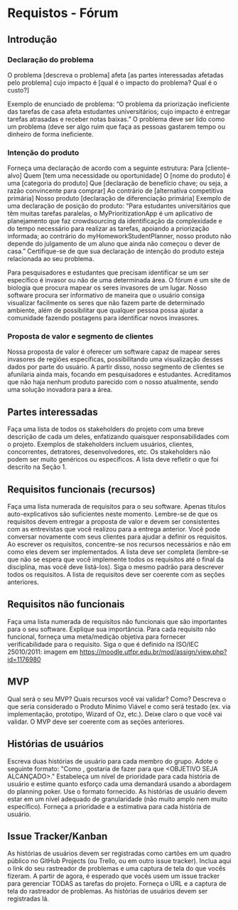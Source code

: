 # Requistos - Fórum
## Introdução

### Declaração do problema
O problema [descreva o problema]
afeta [as partes interessadas afetadas pelo problema]
cujo impacto é [qual é o impacto do problema? Qual é o custo?]

Exemplo de enunciado de problema: “O problema da priorização ineficiente das tarefas de casa
afeta estudantes universitários; cujo impacto é entregar tarefas atrasadas e receber notas
baixas.” O problema deve ser lido como um problema (deve ser algo ruim que faça as pessoas
gastarem tempo ou dinheiro de forma ineficiente.


### Intenção do produto
Forneça uma declaração de acordo com a seguinte estrutura:
Para [cliente-alvo]
Quem [tem uma necessidade ou oportunidade]
O [nome do produto] é uma [categoria do produto]
Que [declaração de benefício chave; ou seja, a razão convincente para comprar]
Ao contrário de [alternativa competitiva primária]
Nosso produto [declaração de diferenciação primária]
Exemplo de uma declaração de posição do produto: “Para estudantes universitários que têm
muitas tarefas paralelas, o MyPrioritizationApp é um aplicativo de planejamento que faz
crowdsourcing da identificação da complexidade e do tempo necessário para realizar as tarefas,
apoiando a priorização informada; ao contrário do myHomeworkStudentPlanner, nosso
produto não depende do julgamento de um aluno que ainda não começou o dever de casa.”
Certifique-se de que sua declaração de intenção do produto esteja relacionada ao seu
problema.

Para pesquisadores e estudantes que precisam identificar se um ser específico é invasor ou não de uma determinada área. O fórum é um site de biologia que procura mapear os seres invasores de um lugar. Nosso software procura ser informativo de maneira que o usuário consiga visualizar facilmente os seres que não fazem parte de determinado ambiente, além de possibilitar que qualquer pessoa possa ajudar a comunidade fazendo postagens para identificar novos invasores.


### Proposta de valor e segmento de clientes
Nossa proposta de valor é oferecer um software capaz de mapear seres invasores de regiões específicas, possibilitando uma visualização desses dados por parte do usuário. A partir disso, nosso segmento de clientes se afunilaria ainda mais, focando em pesquisadores e estudantes. Acreditamos que não haja nenhum produto parecido com o nosso atualmente, sendo uma solução inovadora para a área.


## Partes interessadas
Faça uma lista de todos os stakeholders do projeto com uma breve descrição de cada um deles,
enfatizando quaisquer responsabilidades com o projeto. Exemplos de stakeholders incluem
usuários, clientes, concorrentes, detratores, desenvolvedores, etc.
Os stakeholders não podem ser muito genéricos ou específicos. A lista deve refletir o que foi
descrito na Seção 1.



## Requisitos funcionais (recursos)
Faça uma lista numerada de requisitos para o seu software. Apenas títulos auto-explicativos são
suficientes neste momento. Lembre-se de que os requisitos devem entregar a proposta de
valor e devem ser consistentes com as entrevistas que você realizou para a entrega anterior.
Você pode conversar novamente com seus clientes para ajudar a definir os requisitos. Ao
escrever os requisitos, concentre-se nos recursos necessários e não em como eles devem ser
implementados.
A lista deve ser completa (lembre-se que não se espera que você implemente todos os
requisitos até o final da disciplina, mas você deve listá-los). Siga o mesmo padrão para
descrever todos os requisitos. A lista de requisitos deve ser coerente com as seções anteriores.



## Requisitos não funcionais
Faça uma lista numerada de requisitos não funcionais que são importantes para o seu software.
Explique sua importância. Para cada requisito não funcional, forneça uma meta/medição
objetiva para fornecer verificabilidade para o requisito. Siga o que é definido na ISO/IEC
25010/2011: 
imagem em https://moodle.utfpr.edu.br/mod/assign/view.php?id=1176980



## MVP
Qual será o seu MVP? Quais recursos você vai validar? Como?
Descreva o que seria considerado o Produto Mínimo Viável e como será testado (ex. via
implementação, prototipo, Wizard of Oz, etc.). Deixe claro o que você vai validar. O MVP deve
ser coerente com as seções anteriores.



## Histórias de usuários
Escreva duas histórias de usuário para cada membro do grupo. Adote o seguinte formato:
"Como <PAPEL>, gostaria de fazer <TAL COISA> para que <OBJETIVO SEJA ALCANÇADO>."
Estabeleça um nível de prioridade para cada história de usuário e estime quanto esforço cada
uma demandará usando a abordagem do planning poker.
Use o formato fornecido. As histórias de usuário devem estar em um nível adequado de
granularidade (não muito amplo nem muito específico). Forneça a prioridade e a estimativa
para cada história de usuário.



## Issue Tracker/Kanban
As histórias de usuários devem ser registradas como cartões em um quadro público no GitHub
Projects (ou Trello, ou em outro issue tracker). Inclua aqui o link do seu rastreador de
problemas e uma captura de tela do que vocês fizeram. A partir de agora, é esperado que vocês
usem um issue tracker para gerenciar TODAS as tarefas do projeto.
Forneça o URL e a captura de tela do rastreador de problemas. As histórias de usuários devem
ser registradas lá.
  
  
  
